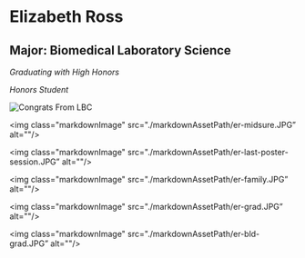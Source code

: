 # Elizabeth Ross

## Major: Biomedical Laboratory Science

*Graduating with High Honors*

*Honors Student*


<img class="markdownImage" src="./markdownAssetPath/Congrats-from-LBC.png" alt="Congrats From LBC"/>


<img class="markdownImage" src="./markdownAssetPath/er-midsure.JPG” alt=""/>


<img class="markdownImage" src="./markdownAssetPath/er-last-poster-session.JPG” alt=""/>


<img class="markdownImage" src="./markdownAssetPath/er-family.JPG” alt=""/>


<img class="markdownImage" src="./markdownAssetPath/er-grad.JPG” alt=""/>


<img class="markdownImage" src="./markdownAssetPath/er-bld-grad.JPG” alt=""/>
